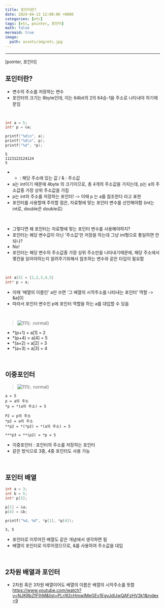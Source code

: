 ```yaml
---
title: 포인터란?
date: 2024-04-13 12:00:00 +0800
categories: [etc]
tags: [etc, pointer, 포인터]
math: false
mermaid: true
image:
  path: assets/img/etc.jpg
---
```


<hr style="border:1px solid white">
[pointer, 포인터]

## 포인터란?
- 변수의 주소를 저장하는 변수
- 포인터의 크기는 8byte인데, 이는 64bit의 2의 64승-1을 주소로 나타내야 하기때문임

<br/>

```C
int a = 5;
int* p = &a; 

printf("%d\n", a);
printf("%d\n", p);
printf("%d", *p);
```
```
5
1123123124124
5
```
- * : 해당 주소에 있는 값 / & : 주소값
- a는 int이기 때문에 4byte 의 크기이므로, 총 4개의 주소값을 가지는데, p는 a의 주소값중 가장 상위 주소값을 가짐
- p는 int의 주소를 저장하는 포인터! -> 이때 p 는 a를 참조한다 라고 표현
- 포인터를 사용할때 주의할 점은, 자료형에 맞는 포인터 변수를 선언해야함 (int는 int로, double은 double로)

<br/>

- 그렇다면 왜 포인터는 자료형에 맞는 포인터 변수를 사용해야하지?
- 포인터는 해당 변수값이 아닌 '주소값'만 저장을 하는데 그냥 int형으로 통일하면 안되나?
- No!
- 포인터는 해당 변수의 주소값중 가장 상위 주소만을 나타내기때문에, 해당 주소에서 몇칸을 읽어야하는지 알려주기위해서 참조하는 변수와 같은 타입이 필요함 

<br/>

```C
int a[5] = {1,2,3,4,5}
int* p = a;
```
- 이때 '배열의 이름인' a만 쓰면 '그 배열의 시작주소를 나타내는 포인터' 역할 -> &a[0]
- 따라서 포인터 변수인 p에 포인터 역할을 하는 a를 대입할 수 있음

<br/>

> ![111](https://github.com/alphathx13/alphathx13.github.io/assets/163115993/d3b5b061-419d-4ae8-b081-50de8cb65d32){: .normal}
- *(p+1) = a[1] = 2
- *(p+4) = a[4] = 5
- *(a+2) = a[2] = 3
- *(a+3) = a[3] = 4

<br/>

## 이중포인터

> ![111](https://github.com/alphathx13/alphathx13.github.io/assets/163115993/fd8cc5eb-855e-4091-9e57-ece23eac48c4){:. normal}
```
a = 5
p = a의 주소
*p = *(a의 주소) = 5

P2 = p의 주소
*p2 = a의 주소
**p2 = *(*p2) = *(a의 주소) = 5

***p3 = **(p2) = *p = 5
```
- 이중포인터 : 포인터의 주소를 저장하는 포인터
- 같은 방식으로 3중, 4중 포인터도 사용 가능

<br/>

## 포인터 배열
```C
int a = 3;
int b = 5;
int* p[5];

p[1] = &a;
p[4] = &b;

printf("%d, %d", *p[1], *p[4]);
```
```
3, 5
```
- 포인터로 이루어진 배열도 같은 개념에서 생각하면 됨
- 배열이 포인터로 이루어졌으므로, &를 사용하여 주소값을 대입

<br/>

## 2차원 배열과 포인터
- 2차원 혹은 3차원 배열이어도 배열의 이름은 배열의 시작주소를 뜻함
https://www.youtube.com/watch?v=NJKRbZfFIhM&list=PLrj92cHmwIMeGEv1EgvJdIJwQAFzHV3k1&index=9